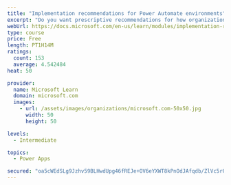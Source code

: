 ```yaml
---
title: "Implementation recommendations for Power Automate environments"
excerpt: "Do you want prescriptive recommendations for how organizations should choose to implement security and governance? This module will provide recommendations based on popular use cases, including Office 365 and Dynamics 365 configurations. In addition, edge cases such as custom and HTTP connectors are discussed. Tooling will also be discussed, including the DLP Editor Tool, from the Center of Excellence (COE) toolkit, which allows administrators to understand the impact of the DLP change that they are about to make."
webUrl: https://docs.microsoft.com/en-us/learn/modules/implementation-recommendations/
type: course
price: Free
length: PT1H14M
ratings:
  count: 153
  average: 4.542484
heat: 50

provider:
  name: Microsoft Learn
  domain: microsoft.com
  images:
    - url: /assets/images/organizations/microsoft.com-50x50.jpg
      width: 50
      height: 50

levels:
  - Intermediate

topics:
  - Power Apps

secured: "oa5cWEdSLg9Jzhv59BLHwdUpg46fREJe+OV6eYXWT8kPnOdJAfqdb/ZlVc5rOeRCHZsy0LT2WQJZATA81mzyBPejZnszF9A2TRR/1c/eyxr+dLjw3DDegJ6KZB4cwqsFjvUghSkHeC1e9UzOt7GxgBijLFkvvDyDg6yhKyBMEfE5c1PbnA2SfGHzoZxLy8XVxAw6rREylw2WwNnzAL8KyhGtXbZwDR4OrHIAGk9DU38CgsDuUUaLY1RqyAEvWxHXtPLNNTuovtaH07pLUdEezaDjb+xQ57mVT+6MrBCZ/UMc1MajLZutqyh8Mrn7a6eao5NnMh4JjStxKrDEj3XZTyzvTu+aLhXdHTV7pnjH91yTE5kcNXemYdzNW1YVHTc6bkcVHb7YqiD9QaTvfpsaPo2/t+Dsi7dlAccTDAE7BqQ=;1IdzB0JE5LIqMYRnzmuCqw=="
---
```


